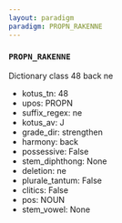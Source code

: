 ```yaml
---
layout: paradigm
paradigm: PROPN_RAKENNE
---
```

### ` PROPN_RAKENNE `

Dictionary class 48 back ne
* kotus_tn: 48
* upos: PROPN
* suffix_regex: ne
* kotus_av: J
* grade_dir: strengthen
* harmony: back
* possessive: False
* stem_diphthong: None
* deletion: ne
* plurale_tantum: False
* clitics: False
* pos: NOUN
* stem_vowel: None
